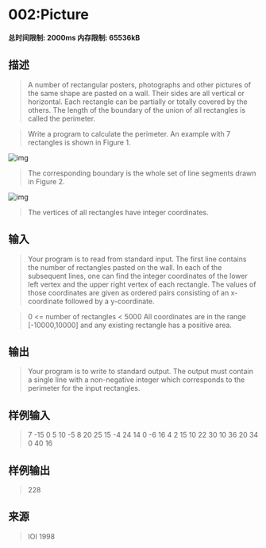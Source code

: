 # 002:Picture

**总时间限制: 2000ms 内存限制: 65536kB**
## 描述
>A number of rectangular posters, photographs and other pictures of the same shape are pasted on a wall. Their sides are all vertical or horizontal. Each rectangle can be partially or totally covered by the others. The length of the boundary of the union of all rectangles is called the perimeter.

>Write a program to calculate the perimeter. An example with 7 rectangles is shown in Figure 1.

![img](http://media.openjudge.cn/images/g179/1177_1.jpg)
>The corresponding boundary is the whole set of line segments drawn in Figure 2.

![img](http://media.openjudge.cn/images/g179/1177_2.jpg)
>The vertices of all rectangles have integer coordinates.
## 输入
>Your program is to read from standard input. The first line contains the number of rectangles pasted on the wall. In each of the subsequent lines, one can find the integer coordinates of the lower left vertex and the upper right vertex of each rectangle. The values of those coordinates are given as ordered pairs consisting of an x-coordinate followed by a y-coordinate.

>0 <= number of rectangles < 5000
>All coordinates are in the range [-10000,10000] and any existing rectangle has a positive area.
## 输出
>Your program is to write to standard output. The output must contain a single line with a non-negative integer which corresponds to the perimeter for the input rectangles.
## 样例输入
>7
>-15 0 5 10
>-5 8 20 25
>15 -4 24 14
>0 -6 16 4
>2 15 10 22
>30 10 36 20
>34 0 40 16
## 样例输出
>228
## 来源
>IOI 1998